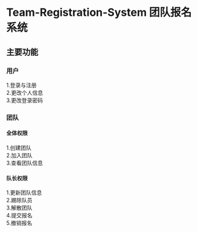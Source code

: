 # Team-Registration-System 团队报名系统

## 主要功能

### 用户

1.登录与注册  
2.更改个人信息  
3.更改登录密码  

### 团队

#### 全体权限 

1.创建团队  
2.加入团队  
3.查看团队信息  

#### 队长权限

1.更新团队信息  
2.踢除队员  
3.解散团队  
4.提交报名  
5.撤销报名

